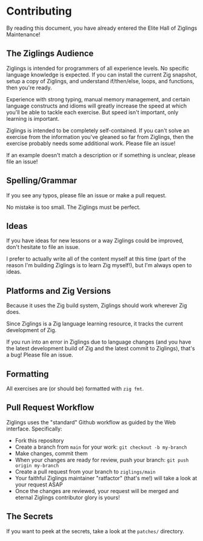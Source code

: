 # Contributing

By reading this document, you have already entered the Elite Hall of Ziglings
Maintenance!


## The Ziglings Audience

Ziglings is intended for programmers of all experience levels. No specific
language knowledge is expected.  If you can install the current Zig snapshot,
setup a copy of Ziglings, and understand if/then/else, loops, and functions,
then you're ready.

Experience with strong typing, manual memory management, and certain language
constructs and idioms will greatly increase the speed at which you'll be able
to tackle each exercise. But speed isn't important, only learning is important.

Ziglings is intended to be completely self-contained. If you can't solve an
exercise from the information you've gleaned so far from Ziglings, then the
exercise probably needs some additional work. Please file an issue!

If an example doesn't match a description or if something is unclear, please
file an issue!


## Spelling/Grammar

If you see any typos, please file an issue or make a pull request.

No mistake is too small. The Ziglings must be perfect.


## Ideas

If you have ideas for new lessons or a way Ziglings could be improved, don't
hesitate to file an issue.

I prefer to actually write all of the content myself at this time (part of the
reason I'm building Ziglings is to learn Zig myself!), but I'm always open to
ideas.


## Platforms and Zig Versions

Because it uses the Zig build system, Ziglings should work wherever Zig does.

Since Ziglings is a Zig language learning resource, it tracks the current
development of Zig.

If you run into an error in Ziglings due to language changes (and you have the
latest development build of Zig and the latest commit to Ziglings), that's a
bug! Please file an issue.


## Formatting

All exercises are (or should be) formatted with `zig fmt`.


## Pull Request Workflow

Ziglings uses the "standard" Github workflow as guided by the Web interface.
Specifically:

* Fork this repository
* Create a branch from `main` for your work: `git checkout -b my-branch`
* Make changes, commit them
* When your changes are ready for review, push your branch: `git push origin
  my-branch`
* Create a pull request from your branch to `ziglings/main`
* Your faithful Ziglings maintainer "ratfactor" (that's me!) will take a look
  at your request ASAP
* Once the changes are reviewed, your request will be merged and eternal
  Ziglings contributor glory is yours!


## The Secrets

If you want to peek at the secrets, take a look at the `patches/` directory.
